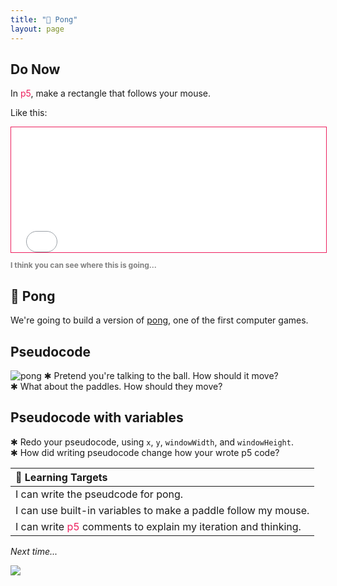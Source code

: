 ```yaml
---
title: "🏓 Pong"
layout: page
---
```


## Do Now
In <span style="color: #ED1F5E">p5</span>, make a rectangle that follows your mouse.

Like this:

<iframe src="{{ site.baseurl }}/Code_Examples/Paddle/index.html" style="border:solid 1px; border-color: #ED1F5E" width="100%" height="200px"></iframe>

<p style = "font-size: 12px; font-weight: bold; color: grey;">I think you can see where this is going...</p>

## 🏓 Pong
We're going to build a version of [pong](https://en.wikipedia.org/wiki/Pong), one of the first computer games.

## Pseudocode
![pong]({{site.baseurl}}/images/pong.png)
✱ Pretend you're talking to the ball. How should it move?    
✱ What about the paddles. How should they move?

## Pseudocode with variables
✱ Redo your pseudocode, using `x`, `y`, `windowWidth`, and `windowHeight`.    
✱ How did writing pseudocode change how your wrote p5 code?

| 🎯 Learning Targets                                                                               |
|:--------------------------------------------------------------------------------------------------|
| I can write the pseudcode for pong.                                                               |
| I can use built-in variables to make a paddle follow my mouse.                                    |
| I can write <span style="color: #ED1F5E">p5</span> comments to explain my iteration and thinking. |

_Next time..._

![]({{site.baseurl}}/images/Khode.gif)
